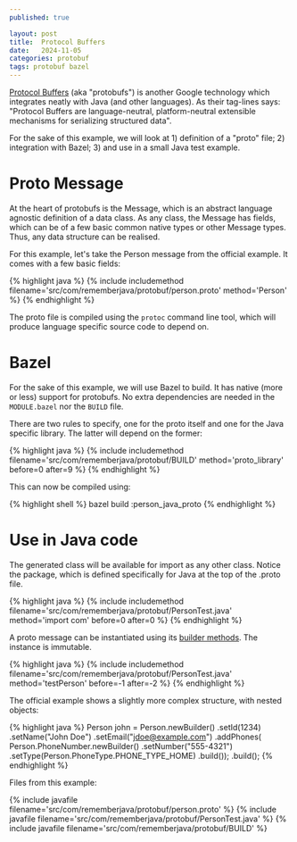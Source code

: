 ```yaml
---
published: true

layout: post
title:  Protocol Buffers
date:   2024-11-05
categories: protobuf
tags: protobuf bazel
---
```


[Protocol Buffers][proto_doc] (aka "protobufs") is another Google technology which integrates neatly with Java (and other languages). As their tag-lines says: "Protocol Buffers are language-neutral, platform-neutral extensible mechanisms for serializing structured data".

For the sake of this example, we will look at 1) definition of a "proto" file; 2) integration with Bazel; 3) and use in a small Java test example.

# Proto Message

At the heart of protobufs is the Message, which is an abstract language agnostic definition of a data class. As any class, the Message has fields, which can be of a few basic common native types or other Message types. Thus, any data structure can be realised.

For this example, let's take the Person message from the official example. It comes with a few basic fields:

{% highlight java %}
{% include includemethod filename='src/com/rememberjava/protobuf/person.proto' method='Person' %}
{% endhighlight %}

The proto file is compiled using the `protoc` command line tool, which will produce language specific source code to depend on.

# Bazel

For the sake of this example, we will use Bazel to build. It has native (more or less) support for protobufs. No extra dependencies are needed in the `MODULE.bazel` nor the `BUILD` file.

There are two rules to specify, one for the proto itself and one for the Java specific library. The latter will depend on the former:

{% highlight java %}
{% include includemethod filename='src/com/rememberjava/protobuf/BUILD' method='proto_library' before=0 after=9 %}
{% endhighlight %}

This can now be compiled using:

{% highlight shell %}
bazel build :person_java_proto
{% endhighlight %}

# Use in Java code

The generated class will be available for import as any other class. Notice the package, which is defined specifically for Java at the top of the .proto file.

{% highlight java %}
{% include includemethod filename='src/com/rememberjava/protobuf/PersonTest.java' method='import com' before=0  after=0 %}
{% endhighlight %}

A proto message can be instantiated using its [builder methods](builder_pattern). The instance is immutable.

{% highlight java %}
{% include includemethod filename='src/com/rememberjava/protobuf/PersonTest.java' method='testPerson' before=-1  after=-2 %}
{% endhighlight %}

The official example shows a slightly more complex structure, with nested objects:

{% highlight java %}
Person john =
  Person.newBuilder()
    .setId(1234)
    .setName("John Doe")
    .setEmail("jdoe@example.com")
    .addPhones(
      Person.PhoneNumber.newBuilder()
        .setNumber("555-4321")
        .setType(Person.PhoneType.PHONE_TYPE_HOME)
        .build());
    .build();
{% endhighlight %}


Files from this example:

{% include javafile filename='src/com/rememberjava/protobuf/person.proto' %}
{% include javafile filename='src/com/rememberjava/protobuf/PersonTest.java' %}
{% include javafile filename='src/com/rememberjava/protobuf/BUILD' %}


[proto_doc]: https://protobuf.dev/
[proto_java_tut]: https://protobuf.dev/getting-started/javatutorial/
[builder_pattern]: https://blogs.oracle.com/javamagazine/post/exploring-joshua-blochs-builder-design-pattern-in-java